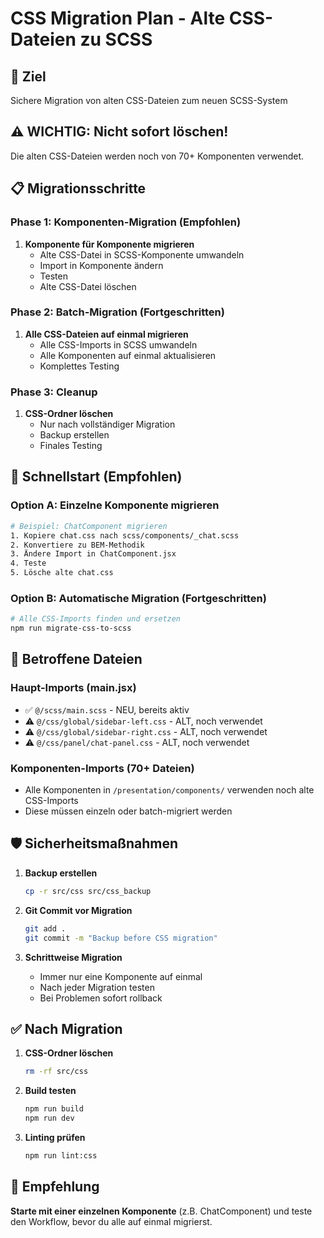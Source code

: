 # CSS Migration Plan - Alte CSS-Dateien zu SCSS

## 🎯 Ziel
Sichere Migration von alten CSS-Dateien zum neuen SCSS-System

## ⚠️ WICHTIG: Nicht sofort löschen!
Die alten CSS-Dateien werden noch von 70+ Komponenten verwendet.

## 📋 Migrationsschritte

### Phase 1: Komponenten-Migration (Empfohlen)
1. **Komponente für Komponente migrieren**
   - Alte CSS-Datei in SCSS-Komponente umwandeln
   - Import in Komponente ändern
   - Testen
   - Alte CSS-Datei löschen

### Phase 2: Batch-Migration (Fortgeschritten)
1. **Alle CSS-Dateien auf einmal migrieren**
   - Alle CSS-Imports in SCSS umwandeln
   - Alle Komponenten auf einmal aktualisieren
   - Komplettes Testing

### Phase 3: Cleanup
1. **CSS-Ordner löschen**
   - Nur nach vollständiger Migration
   - Backup erstellen
   - Finales Testing

## 🚀 Schnellstart (Empfohlen)

### Option A: Einzelne Komponente migrieren
```bash
# Beispiel: ChatComponent migrieren
1. Kopiere chat.css nach scss/components/_chat.scss
2. Konvertiere zu BEM-Methodik
3. Ändere Import in ChatComponent.jsx
4. Teste
5. Lösche alte chat.css
```

### Option B: Automatische Migration (Fortgeschritten)
```bash
# Alle CSS-Imports finden und ersetzen
npm run migrate-css-to-scss
```

## 📁 Betroffene Dateien

### Haupt-Imports (main.jsx)
- ✅ `@/scss/main.scss` - NEU, bereits aktiv
- ⚠️ `@/css/global/sidebar-left.css` - ALT, noch verwendet
- ⚠️ `@/css/global/sidebar-right.css` - ALT, noch verwendet  
- ⚠️ `@/css/panel/chat-panel.css` - ALT, noch verwendet

### Komponenten-Imports (70+ Dateien)
- Alle Komponenten in `/presentation/components/` verwenden noch alte CSS-Imports
- Diese müssen einzeln oder batch-migriert werden

## 🛡️ Sicherheitsmaßnahmen

1. **Backup erstellen**
   ```bash
   cp -r src/css src/css_backup
   ```

2. **Git Commit vor Migration**
   ```bash
   git add .
   git commit -m "Backup before CSS migration"
   ```

3. **Schrittweise Migration**
   - Immer nur eine Komponente auf einmal
   - Nach jeder Migration testen
   - Bei Problemen sofort rollback

## ✅ Nach Migration

1. **CSS-Ordner löschen**
   ```bash
   rm -rf src/css
   ```

2. **Build testen**
   ```bash
   npm run build
   npm run dev
   ```

3. **Linting prüfen**
   ```bash
   npm run lint:css
   ```

## 🎯 Empfehlung

**Starte mit einer einzelnen Komponente** (z.B. ChatComponent) und teste den Workflow, bevor du alle auf einmal migrierst.
